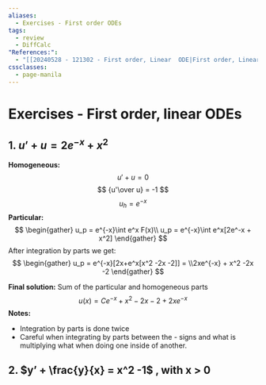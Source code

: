 ```yaml
---
aliases:
  - Exercises - First order ODEs
tags:
  - review
  - DiffCalc
"References:":
  - "[[20240528 - 121302 - First order, Linear  ODE|First order, Linear  ODE]]"
cssclasses:
  - page-manila
---
```

# Exercises - First order, linear ODEs

## 1. $u’ + u = 2e^{-x} + x^2$
**Homogeneous:**
$$
u' + u = 0
$$
$$
{u'\over u} = -1
$$
$$
u_h = e^{-x}
$$
**Particular:**
$$
\begin{gather}
u_p = e^{-x}\int e^x F(x)\\
u_p = e^{-x}\int e^x[2e^-x + x^2]
\end{gather}
$$
After integration by parts we get:
$$
\begin{gather}
u_p = e^{-x}[2x+e^x[x^2 -2x -2]] = \\2xe^{-x} + x^2 -2x -2
\end{gather}
$$

**Final solution:**
Sum of the particular and homogeneous parts
$$
u(x) = Ce^{-x} + x^2 -2x -2 + 2xe^{-x}
$$
**Notes:** 
+ Integration by parts is done twice
+ Careful when integrating by parts between the - signs and what is multiplying what when doing one inside of another. 

## 2. $y’ + \frac{y}{x} = x^2 -1$ , with x > 0


